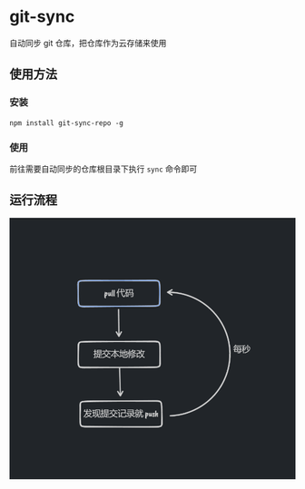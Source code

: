 # git-sync

自动同步 git 仓库，把仓库作为云存储来使用

## 使用方法

### 安装
```shell
npm install git-sync-repo -g
```

### 使用

前往需要自动同步的仓库根目录下执行 `sync` 命令即可

## 运行流程

![alt work process](/work-process.png)

